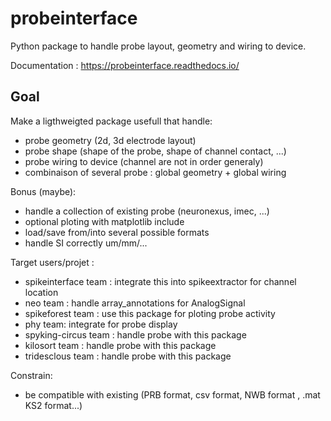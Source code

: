 # probeinterface

Python package to handle probe layout, geometry and wiring to device.


Documentation : https://probeinterface.readthedocs.io/


## Goal

Make a ligthweigted package usefull that handle:

  * probe geometry (2d, 3d electrode layout)
  * probe shape (shape of the probe, shape of channel contact, ...)
  * probe wiring to device (channel are not in order generaly)
  * combinaison of several probe : global geometry + global wiring

Bonus (maybe):

  * handle a collection of existing probe (neuronexus, imec, ...)
  * optional ploting with matplotlib include
  * load/save from/into several possible formats
  * handle SI correctly um/mm/...

  
Target users/projet :

  * spikeinterface team : integrate this into spikeextractor for channel location
  * neo team : handle array_annotations for AnalogSignal
  * spikeforest team : use this package for ploting probe activity
  * phy team: integrate for probe display
  * spyking-circus team : handle probe with this package
  * kilosort team : handle probe with this package
  * tridesclous team : handle probe with this package
 
  
Constrain:

  * be compatible with existing (PRB format, csv format, NWB format , .mat KS2 format...)
